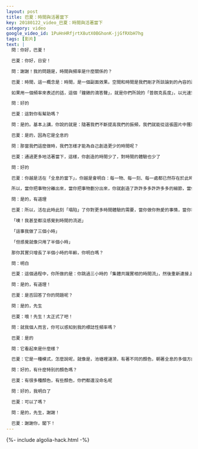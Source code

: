 ```yaml
---
layout: post
title: 巴夏：時間與活著當下
key: 20180122_video_巴夏：時間與活著當下
category: video
google_video_id: 1PuHnHRfjrtX8utX0BGhonK-jjGfRXbH7hg
tags: [影片]
text: |
  問：你好，巴夏！

  巴夏：你好，日安！

  問：謝謝！我的問題是，時間與頻率是什麼關係的？

  巴夏：時間，這一概念是：時間，是一個副面效果。空間和時間是我們剛才所談論到的內容的副面效果，你的意識，在每一秒中，都穿越了數萬億個不動的、不存在時間的、靜態的平行實相幀，你的意識在穿越這些「幀」的過程中，也就是你們所說的「平行實相」，導致了、創造了你們所說的時空的體驗。

  如果用一個頻率來表述的話，這個「鐘錶的滴答聲」，就是你們所說的「普朗克長度」，以光速穿過普朗克長度所需要時間，就是這個「鐘錶的滴答聲」，就是時間的頻率

  問：好的

  巴夏：這對你有幫助嗎？

  問：是的。基本上講，你說的就是：隨著我們不斷提高我們的振頻，我們就能從這張圖片中獲取更多的信息

  巴夏：是的，因為它是全息的

  問：那當我們這麼做時，我們怎樣才能為自己創造更少的時間呢？

  巴夏：通過更多地活著當下，這樣，你創造的時間少了，對時間的體驗也少了

  問：好的

  巴夏：你越是活在「全息的當下」，你越是會明白：每一物、每一刻、每一處都已然存在於此時此地。因此，你越是如此感知到，越是如此體驗到，那你創造的對時間的體驗就越少，因為，你並沒有創造那麼多的「細節」，你以更整體的視角，更「秒看」事物，而這對時間體驗的需求就少了，於是，你對時間的體驗就少了。

  所以，當你把事物分離出來，當你把事物劃分出來，你就創造了許許多多許許多多的細節，當你把事物的各個細節都區分開了，那你就需要創造更多的時間的體驗，才能夠把這些細節都填充進去。你覺得有道理嗎？

  問：是的，有道理

  巴夏：所以，活在此時此刻「塌陷」了你對更多時間體驗的需要，當你做你熱愛的事情，當你專注於這些事情上，你說：

  「噢！我甚至都沒感覺到時間的流逝」

  「這事我做了三個小時」

  「但感覺就像只用了半個小時」

  那你其實只增長了半個小時的年齡，你明白嗎？

  問：明白

  巴夏：這個過程中，你所做的是：你跳過三小時的「集體共識實相的時間流」，然後重新連接上，你追上去時間流，並調整好，但在年齡上，你只長了半個小時，而其他人則是三個小時。有道理嗎？

  問：是的，有道理！

  巴夏：是否回答了你的問題呢？

  問：是的，先生

  巴夏：哦！先生！太正式了吧！

  問：就我個人而言，你可以感知到我的標誌性頻率嗎？

  巴夏：是的

  問：它看起來是什麼樣？

  巴夏：它是一種模式，怎麼說呢，就像是，池塘裡漣漪，有著不同的顏色，朝著全息的多個方向衍展出去

  問：好的，有什麼特別的顏色嗎？

  巴夏：有很多種顏色，有些顏色，你們都還沒命名呢

  問：好的，我明白了

  巴夏：可以了嗎？

  問：是的，先生，謝謝！

  巴夏：謝謝你，閣下！
---
```


{%- include algolia-hack.html -%}
